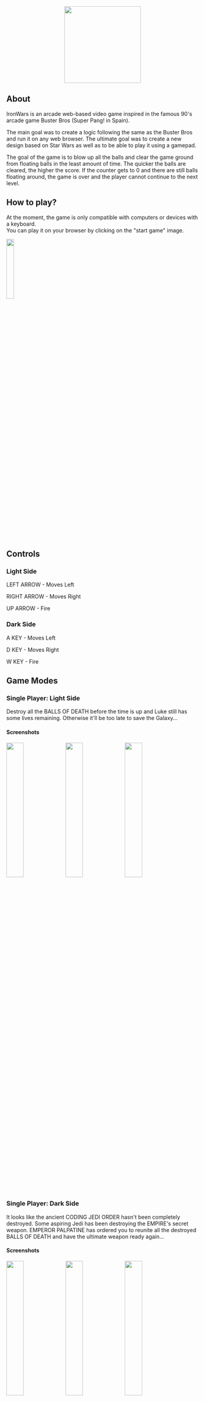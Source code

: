 <div style="text-align: center;"><img src="https://xavirepi.github.io/IronWars/images/IronWars.png" height="200px"></div>

## About
<p>IronWars is an arcade web-based video game inspired in the famous 90's arcade game Buster Bros (Super Pang! in Spain).</p>
<p>The main goal was to create a logic following the same as the Buster Bros and run it on  any web browser. The ultimate goal was to create a new design based on Star Wars as well as to be able to play it using a gamepad.</p>
<p>The goal of the game is to blow up all the balls and clear the game ground from floating balls in the least amount of time. The quicker the balls are cleared, the higher the score. If the counter gets to 0 and there are still balls floating around, the game is over and the player cannot continue to the next level.</p>

## How to play?
At the moment, the game is only compatible with computers or devices with a keyboard.  
You can play it on your browser by clicking on the "start game" image.

<a href="https://xavirepi.github.io/IronWars/#" target="_blank">
  <img src="https://xavirepi.github.io/IronWars/images/start-game.png" width="20%" />
</a>

## Controls
### Light Side
<p>LEFT ARROW - Moves Left</p>
<p>RIGHT ARROW - Moves Right</p>
<p>UP ARROW - Fire</p>

### Dark Side
<p>A KEY - Moves Left</p>
<p>D KEY - Moves Right</p>
<p>W KEY - Fire</p>

## Game Modes
### Single Player: Light Side
<p>Destroy all the BALLS OF DEATH before the time is up and Luke still has some lives remaining. Otherwise it'll be too late to save the Galaxy...</p>

#### Screenshots
<img src="https://xavirepi.github.io/IronWars/images/start-game.png" width="30%" style="display: inline"/>
<img src="https://xavirepi.github.io/IronWars/images/start-game.png" width="30%" style="display: inline"/>
<img src="https://xavirepi.github.io/IronWars/images/start-game.png" width="30%" style="display: inline"/>

### Single Player: Dark Side
<p>It looks like the ancient CODING JEDI ORDER hasn't been completely destroyed. Some aspiring Jedi has been destroying the EMPIRE's secret weapon. EMPEROR PALPATINE has ordered you to reunite all the destroyed BALLS OF DEATH and have the ultimate weapon ready again...</p>

#### Screenshots
<img src="https://xavirepi.github.io/IronWars/images/light_side_single_player_screenshot.png" width="30%" style="display:inline"/>
<img src="https://xavirepi.github.io/IronWars/images/start-game.png" width="30%" style="display:inline"/>
<img src="https://xavirepi.github.io/IronWars/images/start-game.png" width="30%" style="display:inline"/>

### Multiplayer
<p>THE ULTIMATE DUEL. Luke must destroy all the balls while the stormtrooper must reunite them before the time is up. If the time is finished and none of them reaches his goal the game will be over.</p>

#### Screenshots
<img src="https://xavirepi.github.io/IronWars/images/start-game.png" width="30%" style="display: inline"/>
<img src="https://xavirepi.github.io/IronWars/images/start-game.png" width="30%" style="display: inline"/>
<img src="https://xavirepi.github.io/IronWars/images/start-game.png" width="30%" style="display: inline"/>

***  
## Help and Main Menu sections
- Pause: Press space bar to pause/resume game
- Menu: Go back to home
- Help: Game instructions

#### Screenshots
<img src="https://xavirepi.github.io/IronWars/images/screenshots/pause_screenshot.png" width="30%" style="display: inline"/>
<img src="https://xavirepi.github.io/IronWars/images/start-game.png" width="30%" style="display: inline"/>
<img src="https://xavirepi.github.io/IronWars/images/start-game.png" width="30%" style="display: inline"/>
